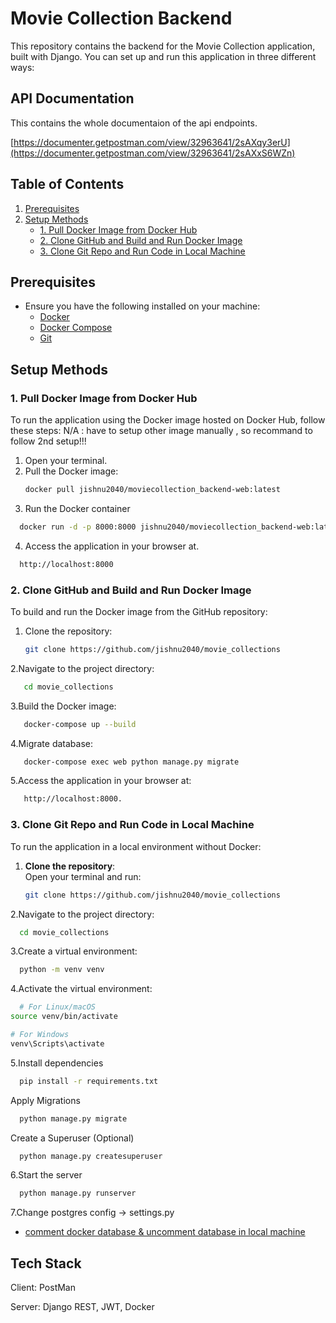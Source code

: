 # Movie Collection Backend

This repository contains the backend for the Movie Collection application, built with Django. You can set up and run this application in three different ways:

## API Documentation

This contains the whole documentaion of the api endpoints.

[https://documenter.getpostman.com/view/32963641/2sAXqy3erU](https://documenter.getpostman.com/view/32963641/2sAXxS6WZn)

## Table of Contents
1. [Prerequisites](#prerequisites)
2. [Setup Methods](#setup-methods)
   - [1. Pull Docker Image from Docker Hub](#1-pull-docker-image-from-docker-hub)
   - [2. Clone GitHub and Build and Run Docker Image](#2-clone-github-and-build-and-run-docker-image)
   - [3. Clone Git Repo and Run Code in Local Machine](#3-clone-git-repo-and-run-code-in-local-machine)

## Prerequisites
- Ensure you have the following installed on your machine:
  - [Docker](https://www.docker.com/get-started)
  - [Docker Compose](https://docs.docker.com/compose/install/)
  - [Git](https://git-scm.com/downloads)

## Setup Methods

### 1. Pull Docker Image from Docker Hub

To run the application using the Docker image hosted on Docker Hub, follow these steps:
N/A : have to setup other image manually , so recommand to follow 2nd setup!!!
1. Open your terminal.
2. Pull the Docker image:
   ```bash
   docker pull jishnu2040/moviecollection_backend-web:latest

3. Run the Docker container
 ```bash
   docker run -d -p 8000:8000 jishnu2040/moviecollection_backend-web:latest
```

4. Access the application in your browser at.
 ```bash
   http://localhost:8000
```



### 2. Clone GitHub and Build and Run Docker Image

To build and run the Docker image from the GitHub repository:

1. Clone the repository:
   ```bash
   git clone https://github.com/jishnu2040/movie_collections

2.Navigate to the project directory:
```bash
   cd movie_collections
```
3.Build the Docker image:
```bash
   docker-compose up --build
```
4.Migrate database:
```bash
   docker-compose exec web python manage.py migrate
```
5.Access the application in your browser at:
```bash
   http://localhost:8000.
```

### 3. Clone Git Repo and Run Code in Local Machine

To run the application in a local environment without Docker:

1. **Clone the repository**:  
   Open your terminal and run:
   ```bash
   git clone https://github.com/jishnu2040/movie_collections
2.Navigate to the project directory:

```bash
  cd movie_collections

```
3.Create a virtual environment:

```bash
  python -m venv venv

```
4.Activate the virtual environment:

```bash
  # For Linux/macOS
source venv/bin/activate

# For Windows
venv\Scripts\activate

```

5.Install dependencies

```bash
  pip install -r requirements.txt
```

Apply Migrations

```bash
  python manage.py migrate
```
Create a Superuser (Optional)

```bash
  python manage.py createsuperuser

```

6.Start the server

```bash
  python manage.py runserver

```
7.Change postgres config -> settings.py 
  - [comment docker database & uncomment database in local machine](https://bulldogjob.com/news/449-how-to-write-a-good-readme-for-your-github-project)



## Tech Stack

Client: PostMan

Server: Django REST, JWT, Docker




